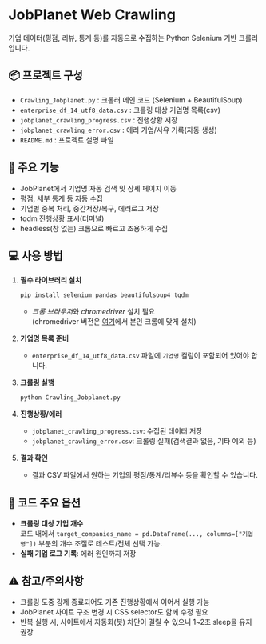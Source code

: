 # JobPlanet Web Crawling

기업 데이터(평점, 리뷰, 통계 등)를 자동으로 수집하는 Python Selenium 기반 크롤러입니다.

## 📦 프로젝트 구성

- `Crawling_Jobplanet.py` : 크롤러 메인 코드 (Selenium + BeautifulSoup)
- `enterprise_df_14_utf8_data.csv` : 크롤링 대상 기업명 목록(csv)
- `jobplanet_crawling_progress.csv` : 진행상황 저장
- `jobplanet_crawling_error.csv` : 에러 기업/사유 기록(자동 생성)
- `README.md` : 프로젝트 설명 파일

## 🚀 주요 기능

- JobPlanet에서 기업명 자동 검색 및 상세 페이지 이동
- 평점, 세부 통계 등 자동 수집
- 기업별 중복 처리, 중간저장/복구, 에러로그 저장
- tqdm 진행상황 표시(터미널)
- headless(창 없는) 크롬으로 빠르고 조용하게 수집

## 💻 사용 방법

1. **필수 라이브러리 설치**

    ```bash
    pip install selenium pandas beautifulsoup4 tqdm
    ```

    - *크롬 브라우저*와 *chromedriver* 설치 필요  
      (chromedriver 버전은 [여기](https://chromedriver.chromium.org/downloads)에서 본인 크롬에 맞게 설치)

2. **기업명 목록 준비**
    - `enterprise_df_14_utf8_data.csv` 파일에 `기업명` 컬럼이 포함되어 있어야 합니다.

3. **크롤링 실행**

    ```bash
    python Crawling_Jobplanet.py
    ```

4. **진행상황/에러**
    - `jobplanet_crawling_progress.csv`: 수집된 데이터 저장
    - `jobplanet_crawling_error.csv`: 크롤링 실패(검색결과 없음, 기타 예외 등)

5. **결과 확인**
    - 결과 CSV 파일에서 원하는 기업의 평점/통계/리뷰수 등을 확인할 수 있습니다.

## 📝 코드 주요 옵션

- **크롤링 대상 기업 개수**  
  코드 내에서 `target_companies_name = pd.DataFrame(..., columns=["기업명"])` 부분의 개수 조절로 테스트/전체 선택 가능.
- **실패 기업 로그 기록**: 에러 원인까지 저장

## ⚠️ 참고/주의사항

- 크롤링 도중 강제 종료되어도 기존 진행상황에서 이어서 실행 가능
- JobPlanet 사이트 구조 변경 시 CSS selector도 함께 수정 필요
- 반복 실행 시, 사이트에서 자동화(봇) 차단이 걸릴 수 있으니 1~2초 sleep을 유지 권장
